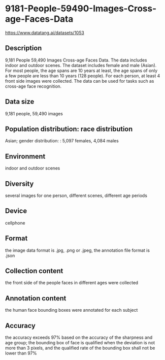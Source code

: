 # 9181-People-59490-Images-Cross-age-Faces-Data
https://www.datatang.ai/datasets/1053

## Description
9,181 People 59,490 Images Cross-age Faces Data. The data includes indoor and outdoor scenes. The dataset includes female and male (Asian). For most people, the age spans are 10 years at least, the age spans of only a few people are less than 10 years (128 people). For each person, at least 4 front side images were collected. The data can be used for tasks such as cross-age face recognition.

## Data size
9,181 people, 59,490 images

## Population distribution: race distribution
Asian; gender distribution: : 5,097 females, 4,084 males

## Environment
indoor and outdoor scenes

## Diversity
several images for one person, different scenes, different age periods

## Device
cellphone

## Format
the image data format is .jpg, .png or .jpeg, the annotation file format is .json

## Collection content
the front side of the people faces in different ages were collected

## Annotation content
the human face bounding boxes were annotated for each subject

## Accuracy
the accuracy exceeds 97% based on the accuracy of the sharpness and age group; the bounding box of face is qualified when the deviation is not more than 3 pixels, and the qualified rate of the bounding box shall not be lower than 97%

